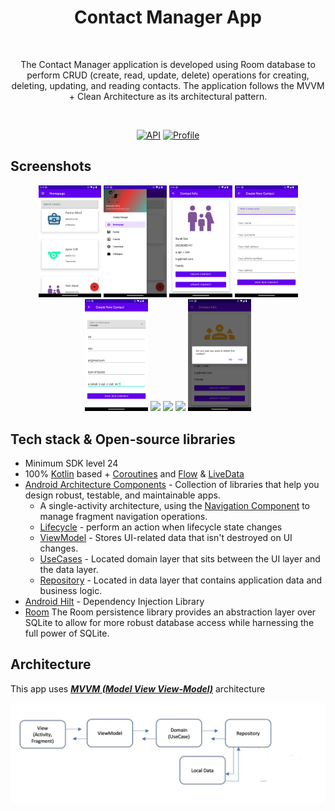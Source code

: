 <h1 align="center">Contact Manager App</h1></br>
<p align="center">  
The Contact Manager application is developed using Room database to perform CRUD (create, read, update, delete) operations for creating, deleting, updating, and reading contacts. 
The application follows the MVVM + Clean Architecture as its architectural pattern.
</p></br>

<p align="center">
  <a href="https://android-arsenal.com/api?level=24"><img alt="API" src="https://img.shields.io/badge/API-24%2B-brightgreen.svg?style=flat"/></a>
  <a href="https://github.com/mustfaunlu"><img alt="Profile" src="https://img.shields.io/badge/github-mustfaunlu-blue"/></a> 
</p>


## Screenshots
<p align="center">
<img src="/previews/home-screen.png" width="20%"/>
<img src="/previews/app-drawer.png" width="20%"/>
<img src="/previews/detail-screen.png" width="20%"/>
<img src="/previews/create-contact-screen.png" width="20%"/>
<img src="/previews/create-screen-1.png" width="20%"/>
<img src="/previews/created-screen.png" width="20%"/>
<img src="https://github.com/mustfaunlu/AutobiographyApp/assets/38860392/516af44d-e3f3-41c0-907c-84251ff52039" width="20%"/>
<img src="https://github.com/mustfaunlu/AutobiographyApp/assets/38860392/07183ec3-e023-448f-80ab-6865874dd1a1" width="20%"/>
<img src="/previews/delete-screen.png" width="20%"/>

</p>

## Tech stack & Open-source libraries
- Minimum SDK level 24
- 100% [Kotlin](https://kotlinlang.org/) based + [Coroutines](https://github.com/Kotlin/kotlinx.coroutines) and [Flow](https://developer.android.com/kotlin/flow) & [LiveData](https://developer.android.com/topic/libraries/architecture/livedata)
- [Android Architecture Components](https://developer.android.com/topic/libraries/architecture) - Collection of libraries that help you design robust, testable, and maintainable apps.
    -  A single-activity architecture, using the [Navigation Component](https://developer.android.com/guide/navigation) to manage fragment navigation operations.
    - [Lifecycle](https://developer.android.com/topic/libraries/architecture/lifecycle) - perform an action when lifecycle state changes
    - [ViewModel](https://developer.android.com/topic/libraries/architecture/viewmodel) - Stores UI-related data that isn't destroyed on UI changes.
    - [UseCases](https://developer.android.com/topic/architecture/domain-layer) - Located domain layer that sits between the UI layer and the data layer.
    - [Repository](https://developer.android.com/topic/architecture/data-layer) - Located in data layer that contains application data and business logic.
- [Android Hilt](https://developer.android.com/training/dependency-injection/hilt-android) - Dependency Injection Library
- [Room](https://developer.android.com/training/data-storage/room) The Room persistence library provides an abstraction layer over SQLite to allow for more robust database access while harnessing the full power of SQLite.

## Architecture
This app uses [***MVVM (Model View View-Model)***](https://developer.android.com/jetpack/docs/guide#recommended-app-arch) architecture

![](/previews/architecture.jpg)